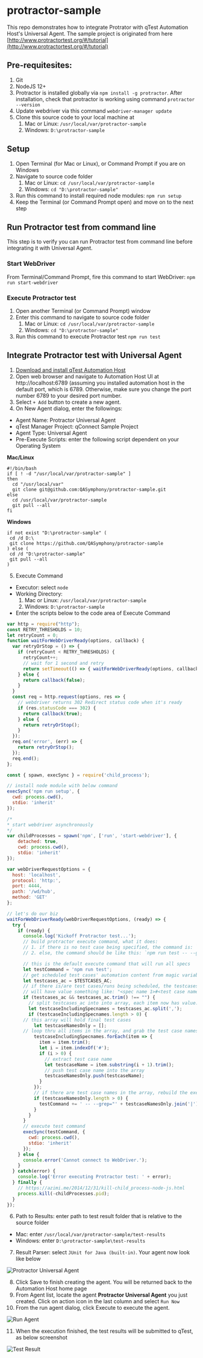 # protractor-sample
This repo demonstrates how to integrate Protrator with qTest Automation Host's Universal Agent. The sample project is originated from here [http://www.protractortest.org/#/tutorial](http://www.protractortest.org/#/tutorial)

## Pre-requitesites:
1. Git
2. NodeJS 12+
3. Protractor is installed globally via `npm install -g protractor`. After installation, check that protractor is working using command `protractor --version`
4. Update webdriver via this command `webdriver-manager update`
5. Clone this source code to your local machine at
    1. Mac or Linux: `/usr/local/var/protractor-sample`
    2. Windows: `D:\protractor-sample`

## Setup
1. Open Terminal (for Mac or Linux), or Command Prompt if you are on Windows
2. Navigate to source code folder
    1. Mac or Linux: `cd /usr/local/var/protractor-sample`
    2. Windows: `cd "D:\protractor-sample"`
3. Run this command to install required node modules: `npm run setup`
4. Keep the Terminal (or Command Prompt open) and move on to the next step

## Run Protractor test from command line
This step is to verify you can run Protractor test from command line before integrating it with Universal Agent.

### Start WebDriver 
From Terminal/Command Prompt, fire this command to start WebDriver: `npm run start-webdriver`

### Execute Protractor test
1. Open another Terminal (or Command Prompt) window
2. Enter this command to navigate to source code folder
    1. Mac or Linux: `cd /usr/local/var/protractor-sample`
    2. Windows: `cd "D:\protractor-sample"`
3. Run this command to execute Protractor test `npm run test`

## Integrate Protractor test with Universal Agent
1. [Download and install qTest Automation Host](https://support.tricentis.com/community/manuals_detail.do?lang=en&version=On-Demand&module=Tricentis%20qTest%20On-Demand&url=qtest_launch/qtest_ahub_2_user_guides/download_qtest_automation_host2.htm)
2. Open web browser and navigate to Automation Host UI at http://localhost:6789 (assuming you installed automation host in the default port, which is 6789. Otherwise, make sure you change the port number 6789 to your desired port number.
3. Select `+ Add` button to create a new agent.
4. On New Agent dialog, enter the followings:
- Agent Name: Protractor Universal Agent
- qTest Manager Project: qConnect Sample Project
- Agent Type: Universal Agent
- Pre-Execute Scripts: enter the following script dependent on your Operating System

**Mac/Linux**
```
#!/bin/bash
if [ ! -d "/usr/local/var/protractor-sample" ]
then
  cd "/usr/local/var"
  git clone git@github.com:QASymphony/protractor-sample.git
else
  cd /usr/local/var/protractor-sample
  git pull --all
fi
```
**Windows**
```
if not exist "D:\protractor-sample" (
 cd /d D:\
 git clone https://github.com/QASymphony/protractor-sample
) else (
 cd /d "D:\protractor-sample"
 git pull --all
)
```
5. Execute Command
- Executor: select `node`
- Working Directory: 
    1. Mac or Linux: `/usr/local/var/protractor-sample`
    2. Windows: `D:\protractor-sample`  
- Enter the scripts below to the code area of Execute Command
```javascript
var http = require("http");
const RETRY_THRESHOLDS = 10;
let retryCount = 0;
function waitForWebDriverReady(options, callback) {
  var retryOrStop = () => {
    if (retryCount < RETRY_THRESHOLDS) {
      retryCount++;
      // wait for 1 second and retry
      return setTimeout(() => { waitForWebDriverReady(options, callback) }, 1000);
    } else {
      return callback(false);
    }
  }
  const req = http.request(options, res => {
  	// webdriver returns 302 Redirect status code when it's ready
    if (res.statusCode === 302) {
      return callback(true);
    } else {
      return retryOrStop();
    }
  });
  req.on('error', (err) => {
    return retryOrStop();
  });
  req.end();
};

const { spawn, execSync } = require('child_process');

// install node module with below command
execSync('npm run setup', {
  cwd: process.cwd(),
  stdio: 'inherit'
});

/* 
* start webdriver asynchronously 
*/
var childProcesses = spawn('npm', ['run', 'start-webdriver'], { 
	detached: true,
	cwd: process.cwd(),
	stdio: 'inherit'
});

var webDriverRequestOptions = {
  host: 'localhost',
  protocol: 'http:',
  port: 4444,
  path: '/wd/hub',
  method: 'GET'
};

// let's do our biz
waitForWebDriverReady(webDriverRequestOptions, (ready) => {
  try {
    if (ready) {
      console.log('Kickoff Protractor test...');
      // build protractor execute command, what it does:
      // 1. if there is no test case being specified, the command is: `npm run test`
      // 2. else, the command should be like this: `npm run test -- --grep="<test case name 1>|<test case name 2>|<test case name n>"`. Reference: https://stackoverflow.com/a/50310279

      // this is the default execute command that will run all specs
      let testCommand = 'npm run test';
      // get scheduled test cases' automation content from magic variable $TESTCASES_AC
      let testcases_ac = $TESTCASES_AC;
      // if there is/are test cases/runs being scheduled, the testcases_ac
      // will have value something like: "<spec name 1>#<test case name 1>,<spec name 2>#<test case name 2>,<spec name N>#<test case name N>"
      if (testcases_ac && testcases_ac.trim() !== "") {
        // split testcases_ac into into array, each item now has value: <spec name>#<test case name>
        let testcaseIncludingSpecnames = testcases_ac.split(',');
        if (testcaseIncludingSpecnames.length > 0) {
	  // this array will hold final test cases
          let testcaseNamesOnly = [];
	  // loop thru all items in the array, and grab the test case names in it
          testcaseIncludingSpecnames.forEach(item => {
            item = item.trim();
            let i = item.indexOf('#');
            if (i > 0) {
              // extract test case name
              let testcaseName = item.substring(i + 1).trim();
              // push test case name into the array
              testcaseNamesOnly.push(testcaseName);
            }
          });
          // if there are test case names in the array, rebuild the execute command
          if (testcaseNamesOnly.length > 0) {
            testCommand += ' -- --grep="' + testcaseNamesOnly.join('|') + '"';
          }
        }
      }
      // execute test command
      execSync(testCommand, {
        cwd: process.cwd(),
        stdio: 'inherit'
      });
    } else {
      console.error('Cannot connect to WebDriver.');
    }
  } catch(error) {
    console.log('Error executing Protractor test: ' + error);
  } finally {
    // https://azimi.me/2014/12/31/kill-child_process-node-js.html
    process.kill(-childProcesses.pid);
  }
});
```
6. Path to Results: enter path to test result folder that is relative to the source folder
- Mac: enter `/usr/local/var/protractor-sample/test-results`
- Windows: enter `D:\protractor-sample\test-results`
7. Result Parser: select `JUnit for Java (built-in)`. Your agent now look like below

![Protractor Universal Agent](/docs/protractor-agent.png)

8. Click Save to finish creating the agent. You will be returned back to the Automation Host home page
9. From Agent list, locate the agent **Protractor Universal Agent** you just created. Click on action icon in the last column and select `Run Now`
10. From the run agent dialog, click Execute to execute the agent.

![Run Agent](/docs/run-now.png)

11. When the execution finished, the test results will be submitted to qTest, as below screenshot

![Test Result](/docs/test-results.png)
